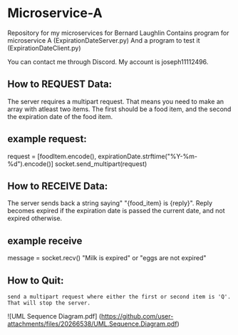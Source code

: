# Microservice-A
Repository for my microservices for Bernard Laughlin
Contains program for microservice A (ExpirationDateServer.py) And a program to test it (ExpirationDateClient.py)

You can contact me through Discord. My account is joseph11112496.

## How to REQUEST Data:
  The server requires a multipart request. That means you need to make an array with atleast two items. The first should be a food item, and the second the expiration date of the food item.

## example request:
  request = [foodItem.encode(), expirationDate.strftime("%Y-%m-%d").encode()]
  socket.send_multipart(request)

## How to RECEIVE Data:
  The server sends back a string saying" "{food_item} is {reply}". Reply becomes expired if the expiration date is passed the current date, and not expired otherwise.

## example receive
  message = socket.recv()
  "Milk is expired" or "eggs are not expired"

## How to Quit:
    send a multipart request where either the first or second item is 'Q'. That will stop the server.
![UML Sequence Diagram.pdf] (https://github.com/user-attachments/files/20266538/UML.Sequence.Diagram.pdf)



